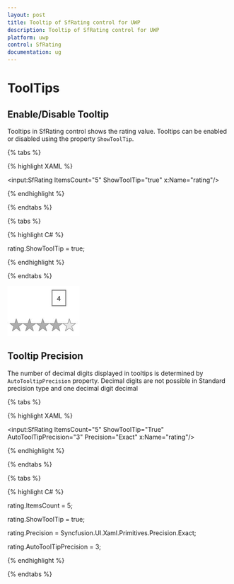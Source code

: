```yaml
---
layout: post
title: Tooltip of SfRating control for UWP
description: Tooltip of SfRating control for UWP
platform: uwp
control: SfRating
documentation: ug
---
```


# ToolTips

## Enable/Disable Tooltip

Tooltips in SfRating control shows the rating value. Tooltips can be enabled or disabled using the property `ShowToolTip`.

{% tabs %}

{% highlight XAML %}

<input:SfRating ItemsCount="5" ShowToolTip="true" x:Name="rating"/>

{% endhighlight %}

{% endtabs %}

{% tabs %}

{% highlight C# %}

rating.ShowToolTip = true;

{% endhighlight %}

{% endtabs %}

![](ToolTips-images/ToolTips-img1.jpeg)


## Tooltip Precision

The number of decimal digits displayed in tooltips is determined by `AutoTooltipPrecision` property. Decimal digits are not possible in Standard precision type and one decimal digit decimal 

{% tabs %}

{% highlight XAML %}

<input:SfRating ItemsCount="5" ShowToolTip="True"
                AutoToolTipPrecision="3" Precision="Exact"
				x:Name="rating"/>

{% endhighlight %}

{% endtabs %}

{% tabs %}

{% highlight C# %}

rating.ItemsCount = 5;

rating.ShowToolTip = true;

rating.Precision = Syncfusion.UI.Xaml.Primitives.Precision.Exact;

rating.AutoToolTipPrecision = 3;

{% endhighlight %}

{% endtabs %}